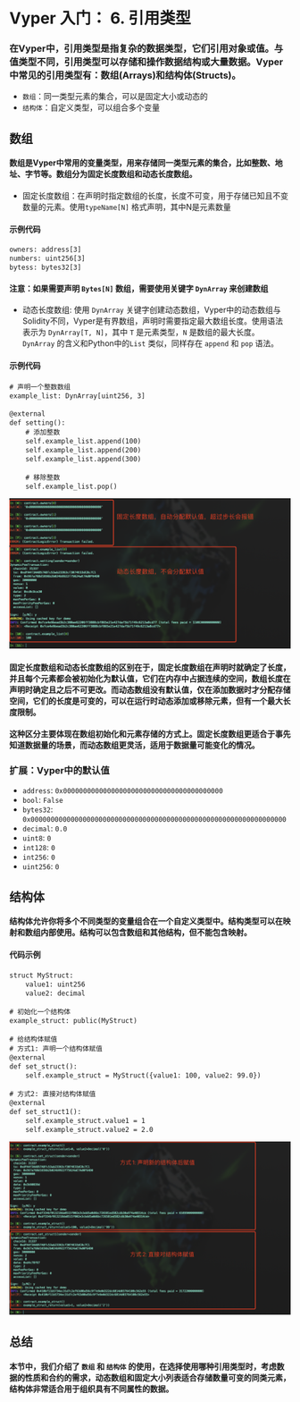 # Vyper 入门： 6. 引用类型
### 在Vyper中，引用类型是指复杂的数据类型，它们引用对象或值。与值类型不同，引用类型可以存储和操作数据结构或大量数据。Vyper中常见的引用类型有：数组(Arrays)和结构体(Structs)。
- `数组`：同一类型元素的集合，可以是固定大小或动态的
- `结构体`：自定义类型，可以组合多个变量


## 数组
#### 数组是Vyper中常用的变量类型，用来存储同一类型元素的集合，比如整数、地址、字节等。数组分为固定长度数组和动态长度数组。
- 固定长度数组：在声明时指定数组的长度，长度不可变，用于存储已知且不变数量的元素。使用`typeName[N]` 格式声明，其中N是元素数量
#### 示例代码
```
owners: address[3]
numbers: uint256[3]
bytess: bytes32[3]
```
#### 注意：如果需要声明 `Bytes[N]` 数组，需要使用关键字 `DynArray` 来创建数组

- 动态长度数组: 使用 `DynArray` 关键字创建动态数组，Vyper中的动态数组与Solidity不同，Vyper是有界数组，声明时需要指定最大数组长度。使用语法表示为 `DynArray[T, N]`，其中 `T` 是元素类型，`N` 是数组的最大长度。`DynArray` 的含义和Python中的`List` 类似，同样存在 `append` 和 `pop` 语法。

#### 示例代码
```
# 声明一个整数数组
example_list: DynArray[uint256, 3]

@external
def setting():
	# 添加整数
	self.example_list.append(100)
	self.example_list.append(200)
	self.example_list.append(300)
	
	# 移除整数
	self.example_list.pop()
```
![arrays](./arrays.png)

#### 固定长度数组和动态长度数组的区别在于，固定长度数组在声明时就确定了长度，并且每个元素都会被初始化为默认值，它们在内存中占据连续的空间，数组长度在声明时确定且之后不可更改。而动态数组没有默认值，仅在添加数据时才分配存储空间，它们的长度是可变的，可以在运行时动态添加或移除元素，但有一个最大长度限制。
#### 这种区分主要体现在数组初始化和元素存储的方式上。固定长度数组更适合于事先知道数据量的场景，而动态数组更灵活，适用于数据量可能变化的情况。

### 扩展：Vyper中的默认值
- `address`: `0x0000000000000000000000000000000000000000`
- `bool`: `False`
- `bytes32`: `0x0000000000000000000000000000000000000000000000000000000000000000`
- `decimal`: `0.0`
- `uint8`: `0`
- `int128`: `0`
- `int256`: `0`
- `uint256`: `0`


## 结构体
#### 结构体允许你将多个不同类型的变量组合在一个自定义类型中。结构类型可以在映射和数组内部使用。结构可以包含数组和其他结构，但不能包含映射。

#### 代码示例
```
struct MyStruct:
    value1: uint256
    value2: decimal

# 初始化一个结构体
example_struct: public(MyStruct)

# 给结构体赋值
# 方式1: 声明一个结构体赋值
@external
def set_struct():
	self.example_struct = MyStruct({value1: 100, value2: 99.0})

# 方式2: 直接对结构体赋值
@external
def set_struct1():
	self.example_struct.value1 = 1
	self.example_struct.value2 = 2.0

```

![struct](./struct.png)

## 总结
#### 本节中，我们介绍了 `数组` 和 `结构体` 的使用，在选择使用哪种引用类型时，考虑数据的性质和合约的需求，动态数组和固定大小列表适合存储数量可变的同类元素，结构体非常适合用于组织具有不同属性的数据。
